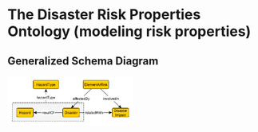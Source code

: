 # The Disaster Risk Properties Ontology (modeling risk properties)

## Generalized Schema Diagram


 <img src="./schema-diagrams/hazard-disaster.png" width=50%>
